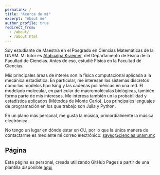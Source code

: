 ```yaml
---
permalink: /
title: "Acerca de mí"
excerpt: "About me"
author_profile: true
redirect_from: 
  - /about/
  - /about.html
---
```


Soy estudiante de Maestría en el Posgrado en Ciencias Matemáticas de la UNAM. Mi tutor es [Atahualpa Kraemer](http://www.fciencias.unam.mx/directorio/41583), del Departamento de Física de la Facultad de Ciencias. Antes de eso, estudié Física en la Facultad de Ciencias.

Mis principales áreas de interés son la física computacional aplicada a la mecánica estadística. En particular, me interesan los sistemas discretos como los modelos tipo Ising y las cadenas poliméricas en una red. El modelado molecular, en particular de macromoléculas biológicas, también forma parte de mis intereses.  Me interesa también un la probabilidad y estadística aplicados (Métodos de Monte Carlo). Los principales lenguajes de programación en los que trabajo son Julia y Python. 

En un plano más personal, me gusta la música, primordialmente la música electrónica. 

No tengo un lugar en dónde estar en CU, por lo que la única manera de contactarme es mediante mi correo electrónico: [sayeg@ciencias.unam.mx](mailto:sayeg@ciencias.unam)

## Página

Esta página es personal, creada utilizando GitHub Pages a partir de una plantilla disponible [aquí](https://github.com/academicpages)




